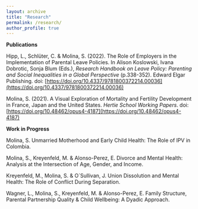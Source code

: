 ```yaml
---
layout: archive
title: "Research"
permalink: /research/
author_profile: true
---
```

**Publications**

Hipp, L., Schlüter, C. & Molina, S. (2022). The Role of Employers in the Implementation
of Parental Leave Policies. In Alison Koslowski, Ivana Dobrotic, Sonja
Blum (Eds.), *Research Handbook on Leave Policy: Parenting and Social Inequalities
in a Global Perspective* (p.338-352). Edward Elgar Publishing. doi: [https://doi.org/10.4337/9781800372214.00036](https://doi.org/10.4337/9781800372214.00036)

Molina, S. (2021). A Visual Exploration of Mortality and Fertility Development
in France, Japan and the United States. *Hertie School Working Papers*. doi: [https://doi.org/10.48462/opus4-4187](https://doi.org/10.48462/opus4-4187)

**Work in Progress**

Molina, S. Unmarried Motherhood and Early Child Health: The Role of IPV in
Colombia.

Molina, S., Kreyenfeld, M. & Alonso-Perez, E. Divorce and Mental Health: 
Analysis at the Intersection of Age, Gender, and Income.

Kreyenfeld, M., Molina, S. & O´Sullivan, J. Union Dissolution and Mental Health:
The Role of Conflict During Separation.

Wagner, L., Molina, S., Kreyenfeld, M. & Alonso-Perez, E. Family Structure,
Parental Partnership Quality & Child Wellbeing: A Dyadic Approach.



